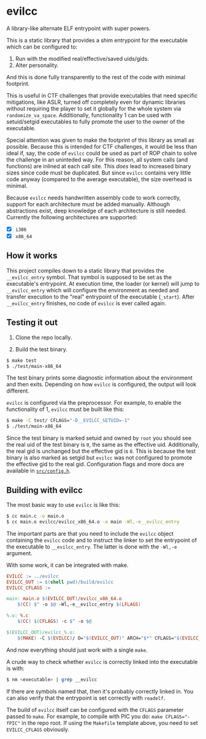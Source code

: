 # evilcc

A library-like alternate ELF entrypoint with super powers.

This is a static library that provides a shim entrypoint for the executable
which can be configured to:

1. Run with the modified real/effective/saved uids/gids.
2. Alter personality.

And this is done fully transparently to the rest of the code with minimal
footprint.

This is useful in CTF challenges that provide executables that need specific
mitigations, like ASLR, turned off completely even for dynamic libraries
without requiring the player to set it globally for the whole system via
`randomize_va_space`. Additionally, functionality 1 can be used with
setuid/setgid executables to fully promote the user to the owner of the
executable.

Special attention was given to make the footprint of this library as small as
possible. Because this is intended for CTF challenges, it would be less than
ideal if, say, the code of `evilcc` could be used as part of ROP chain to solve
the challenge in an uninteded way. For this reason, all system calls (and
functions) are inlined at each call site. This _does_ lead to increased binary
sizes since code must be duplicated. But since `evilcc` contains very little
code anyway (compared to the average executable), the size overhead is minimal.

Because `evilcc` needs handwritten assembly code to work correctly, support for
each architecture must be added manually. Although abstractions exist, deep
knowledge of each architecture is still needed. Currently the following
architectures are supported:

* [x] `i386`
* [x] `x86_64`

## How it works

This project compiles down to a static library that provides the
`__evilcc_entry` symbol. That symbol is supposed to be set as the executable's
entrypoint. At execution time, the loader (or kernel) will jump to
`__evilcc_entry` which will configure the environment as needed and transfer
execution to the "real" entrypoint of the executable (`_start`). After
`__evilcc_entry` finishes, no code of `evilcc` is ever called again.

## Testing it out

1. Clone the repo locally.

2. Build the test binary.

```bash
$ make test
$ ./test/main-x86_64
```

The test binary prints some diagnostic information about the environment and
then exits. Depending on how `evilcc` is configured, the output will look
different.

`evilcc` is configured via the preprocessor. For example, to enable the
functionality of 1, `evilcc` must be built like this:

```bash
$ make -C test/ CFLAGS="-D__EVILCC_SETUID=-1"
$ ./test/main-x86_64
```

Since the test binary is marked setuid and owned by `root` you should see the
real uid of the test binary is `0`, the same as the effective uid. Additionally,
the real gid is unchanged but the effective gid is `0`. This is because the test
binary is also marked as setgid but `evilcc` was not configured to promote the
effective gid to the real gid. Configuration flags and more docs are available
in [`src/config.h`](./src/config.h).

## Building with evilcc

The most basic way to use `evilcc` is like this:

```bash
$ cc main.c -o main.o
$ cc main.o evilcc/evilcc_x86_64.o -o main -Wl,-e__evilcc_entry
```

The important parts are that you need to include the `evilcc` object containing
the `evilcc` code and to instruct the linker to set the entrypoint of the
executable to `__evilcc_entry`. The latter is done with the `-Wl,-e` argument.

With some work, it can be integrated with make.

```Makefile
EVILCC := ../evilcc
EVILCC_OUT := $(shell pwd)/build/evilcc
EVILCC_CFLAGS :=

main: main.o $(EVILCC_OUT)/evilcc_x86_64.o
	$(CC) $^ -o $@ -Wl,-e__evilcc_entry $(LFLAGS)

%.o: %.c
	$(CC) $(CFLAGS) -c $^ -o $@

$(EVILCC_OUT)/evilcc_%.o:
	$(MAKE) -C $(EVILCC)/ O="$(EVILCC_OUT)" ARCH="$*" CFLAGS="$(EVILCC_CFLAGS)" build
```

And now everything should just work with a single `make`.

A crude way to check whether `evilcc` is correctly linked into the executable is
with:

```bash
$ nm <executable> | grep __evilcc
```

If there are symbols named that, then it's probably correctly linked in. You can
also verify that the entrypoint is set correctly with `readelf`.

The build of `evilcc` itself can be configured with the `CFLAGS` parameter
passed to `make`. For example, to compile with PIC you do: `make CFLAGS="-fPIC"`
in the repo root. If using the `Makefile` template above, you need to set
`EVILCC_CFLAGS` obviously.
